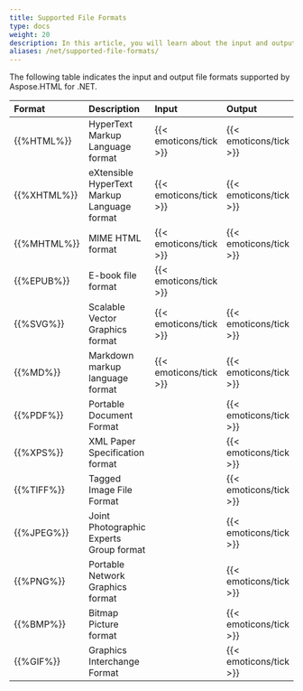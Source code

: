 ```yaml
---
title: Supported File Formats
type: docs
weight: 20
description: In this article, you will learn about the input and output file formats supported by Aspose.HTML for .NET library.
aliases: /net/supported-file-formats/
---
```


The following table indicates the input and output file formats supported by Aspose.HTML for .NET.

|**Format**|**Description**|**Input**|**Output**|
| :- | :- | :- | :- |
|{{%HTML%}}|HyperText Markup Language format|{{< emoticons/tick >}}|{{< emoticons/tick >}}|
|{{%XHTML%}}|eXtensible HyperText Markup Language format|{{< emoticons/tick >}}|{{< emoticons/tick >}}|
|{{%MHTML%}}|MIME HTML format|{{< emoticons/tick >}}|{{< emoticons/tick >}}|
|{{%EPUB%}}|E-book file format|{{< emoticons/tick >}}| |
|{{%SVG%}}|Scalable Vector Graphics format|{{< emoticons/tick >}}|{{< emoticons/tick >}}|
|{{%MD%}}|Markdown markup language format|{{< emoticons/tick >}}|{{< emoticons/tick >}}|
|{{%PDF%}}|Portable Document Format| |{{< emoticons/tick >}}|
|{{%XPS%}}|XML Paper Specification format| |{{< emoticons/tick >}}|
|{{%TIFF%}}|Tagged Image File Format| |{{< emoticons/tick >}}|
|{{%JPEG%}}|Joint Photographic Experts Group format| |{{< emoticons/tick >}}|
|{{%PNG%}}|Portable Network Graphics format| |{{< emoticons/tick >}}|
|{{%BMP%}}|Bitmap Picture format| |{{< emoticons/tick >}}|
|{{%GIF%}}|Graphics Interchange Format| |{{< emoticons/tick >}}|

